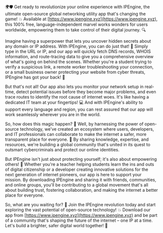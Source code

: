 🌍🛡️ Get ready to revolutionize your online experience with IPEngine, the ultimate open-source global networking utility app that's changing the game! 💥 Available at [https://www.ipengine.xyz](https://www.ipengine.xyz), this 100% free, language-independent marvel works wonders for users worldwide, empowering them to take control of their digital journey. 🔍

Imagine having a superpower that lets you uncover hidden secrets about any domain or IP address. With IPEngine, you can do just that! 📡 Simply type in the URL or IP, and our app will quickly fetch DNS records, WHOIS information, and route-tracing data to give you a comprehensive overview of what's going on behind the scenes. Whether you're a student trying to verify a suspicious link, a remote worker troubleshooting your connection, or a small business owner protecting your website from cyber threats, IPEngine has got your back! 🚀

But that's not all! Our app also lets you monitor your network setup in real-time, detect potential issues before they become major problems, and even trace routes to identify the root cause of internet woes. It's like having a dedicated IT team at your fingertips! 💻 And with IPEngine's ability to support every language and region, you can rest assured that our app will work seamlessly wherever you are in the world.

So, how does this magic happen? 🔮 Well, by harnessing the power of open-source technology, we've created an ecosystem where users, developers, and IT professionals can collaborate to make the internet a safer, more transparent place for everyone. 💪 By sharing knowledge, expertise, and resources, we're building a global community that's united in its quest to outsmart cybercriminals and protect our online identities.

But IPEngine isn't just about protecting yourself; it's also about empowering others! 🌟 Whether you're a teacher helping students learn the ins and outs of digital citizenship or a developer creating innovative solutions for the next generation of internet pioneers, our app is here to support your mission. By downloading IPEngine and sharing it with friends, communities, and online groups, you'll be contributing to a global movement that's all about building trust, fostering collaboration, and making the internet a better place for everyone.

So, what are you waiting for? 🤔 Join the IPEngine revolution today and start exploring the vast potential of open-source technology! 💥 Download our app from [https://www.ipengine.xyz](https://www.ipengine.xyz) and be part of a community that's shaping the future of the internet – one IP at a time. Let's build a brighter, safer digital world together! 🌟
